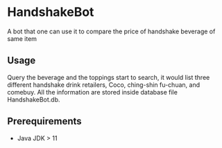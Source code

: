 # HandshakeBot
A bot that one can use it to compare the price of handshake beverage of same item
## Usage
  Query the beverage and the toppings start to search, it would list three different handshake drink retailers, Coco, ching-shin fu-chuan, and comebuy.
  All the information are stored inside database file HandshakeBot.db.
## Prerequirements
- Java JDK > 11
